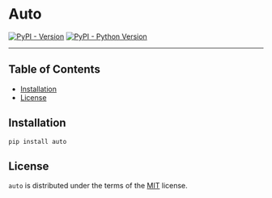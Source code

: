 # Auto

[![PyPI - Version](https://img.shields.io/pypi/v/auto.svg)](https://pypi.org/project/auto)
[![PyPI - Python Version](https://img.shields.io/pypi/pyversions/auto.svg)](https://pypi.org/project/auto)

-----

## Table of Contents

- [Installation](#installation)
- [License](#license)

## Installation

```console
pip install auto
```

## License

`auto` is distributed under the terms of the [MIT](https://spdx.org/licenses/MIT.html) license.
